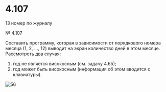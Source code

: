 # 4.107
13 номер по журналу

№ 4.107

Составить программу, которая в зависимости от порядкового номера месяца 
(1, 2, ..., 12) выводит на экран количество дней в этом месяце. Рассмотреть 
два случая:
1) год не является високосным (см. задачу 4.65); 
2) год может быть високосным (информация об этом вводится с клавиатуры).

![56](https://user-images.githubusercontent.com/85027066/197575192-bf0e65d7-5cbc-4318-ab10-9824fac7a80f.png)

